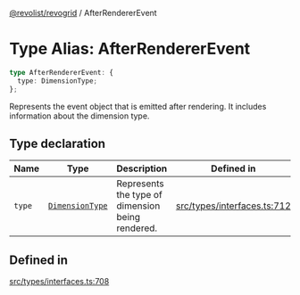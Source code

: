 [@revolist/revogrid](README.md) / AfterRendererEvent

# Type Alias: AfterRendererEvent

```ts
type AfterRendererEvent: {
  type: DimensionType;
};
```

Represents the event object that is emitted after rendering.
It includes information about the dimension type.

## Type declaration

| Name | Type | Description | Defined in |
| ------ | ------ | ------ | ------ |
| `type` | [`DimensionType`](TypeAlias.DimensionType.md) | Represents the type of dimension being rendered. | [src/types/interfaces.ts:712](https://github.com/revolist/revogrid/blob/baf80d21081b40195ffd6e11abd1249f2fd26dae/src/types/interfaces.ts#L712) |

## Defined in

[src/types/interfaces.ts:708](https://github.com/revolist/revogrid/blob/baf80d21081b40195ffd6e11abd1249f2fd26dae/src/types/interfaces.ts#L708)
